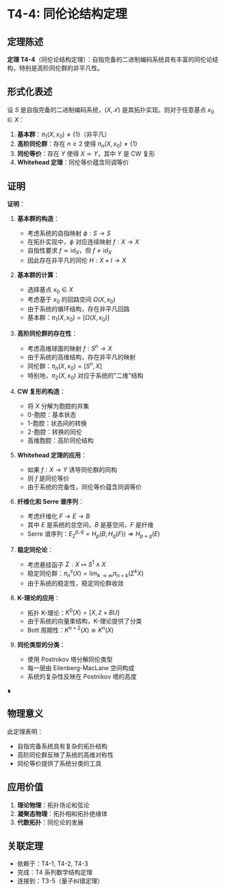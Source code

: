 # T4-4: 同伦论结构定理

## 定理陈述

**定理 T4-4**（同伦论结构定理）：自指完备的二进制编码系统具有丰富的同伦论结构，特别是高阶同伦群的非平凡性。

## 形式化表述

设 $S$ 是自指完备的二进制编码系统，$(X, \mathcal{T})$ 是其拓扑实现。则对于任意基点 $x_0 \in X$：

1. **基本群**：$\pi_1(X, x_0) \neq \{1\}$（非平凡）
2. **高阶同伦群**：存在 $n \geq 2$ 使得 $\pi_n(X, x_0) \neq \{1\}$
3. **同伦等价**：存在 $Y$ 使得 $X \simeq Y$，其中 $Y$ 是 CW 复形
4. **Whitehead 定理**：同伦等价蕴含同调等价

## 证明

**证明**：

1. **基本群的构造**：
   - 考虑系统的自指映射 $\phi: S \to S$
   - 在拓扑实现中，$\phi$ 对应连续映射 $f: X \to X$
   - 自指性要求 $f \simeq \text{id}_X$，但 $f \neq \text{id}_X$
   - 因此存在非平凡的同伦 $H: X \times I \to X$

2. **基本群的计算**：
   - 选择基点 $x_0 \in X$
   - 考虑基于 $x_0$ 的回路空间 $\Omega(X, x_0)$
   - 由于系统的循环结构，存在非平凡回路
   - 基本群：$\pi_1(X, x_0) = [\Omega(X, x_0)]$

3. **高阶同伦群的存在性**：
   - 考虑高维球面的映射 $f: S^n \to X$
   - 由于系统的高维结构，存在非平凡的映射
   - 同伦群：$\pi_n(X, x_0) = [S^n, X]$
   - 特别地，$\pi_2(X, x_0)$ 对应于系统的"二维"结构

4. **CW 复形的构造**：
   - 将 $X$ 分解为胞腔的并集
   - 0-胞腔：基本状态
   - 1-胞腔：状态间的转换
   - 2-胞腔：转换的同伦
   - 高维胞腔：高阶同伦结构

5. **Whitehead 定理的应用**：
   - 如果 $f: X \to Y$ 诱导同伦群的同构
   - 则 $f$ 是同伦等价
   - 由于系统的完备性，同伦等价蕴含同调等价

6. **纤维化和 Serre 谱序列**：
   - 考虑纤维化 $F \to E \to B$
   - 其中 $E$ 是系统的总空间，$B$ 是基空间，$F$ 是纤维
   - Serre 谱序列：$E_2^{p,q} = H_p(B; H_q(F)) \Rightarrow H_{p+q}(E)$

7. **稳定同伦论**：
   - 考虑悬挂函子 $\Sigma: X \mapsto S^1 \wedge X$
   - 稳定同伦群：$\pi_n^s(X) = \lim_{k \to \infty} \pi_{n+k}(\Sigma^k X)$
   - 由于系统的稳定性，稳定同伦群收敛

8. **K-理论的应用**：
   - 拓扑 K-理论：$K^0(X) = [X, \mathbb{Z} \times BU]$
   - 由于系统的向量束结构，K-理论提供了分类
   - Bott 周期性：$K^{n+2}(X) \cong K^n(X)$

9. **同伦类型的分类**：
   - 使用 Postnikov 塔分解同伦类型
   - 每一层由 Eilenberg-MacLane 空间构成
   - 系统的复杂性反映在 Postnikov 塔的高度

∎

## 物理意义

此定理表明：
- 自指完备系统具有复杂的拓扑结构
- 高阶同伦群反映了系统的高维对称性
- 同伦等价提供了系统分类的工具

## 应用价值

1. **理论物理**：拓扑场论和弦论
2. **凝聚态物理**：拓扑相和拓扑绝缘体
3. **代数拓扑**：同伦论的发展

## 关联定理

- 依赖于：T4-1, T4-2, T4-3
- 完成：T4 系列数学结构定理
- 连接到：T3-5（量子纠错定理）